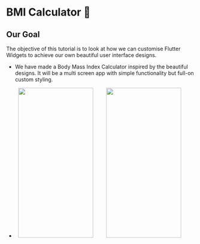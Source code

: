 # BMI Calculator 💪

## Our Goal

The objective of this tutorial is to look at how we can customise Flutter Widgets to achieve our own beautiful user interface designs. 

- We have made a Body Mass Index Calculator inspired by the beautiful designs. It will be a multi screen app with simple functionality but full-on custom styling. 


- &nbsp; <img src="https://user-images.githubusercontent.com/122957164/213094309-19b4aed1-4f29-4313-96d2-fb0145513d6d.png" width="200" height="400"> &nbsp; &nbsp; &nbsp; &nbsp; <img src="https://user-images.githubusercontent.com/122957164/213094292-aeb9c2f6-acfc-440d-9a1c-6cad9d642ddc.png" width="200" height="400"> 


